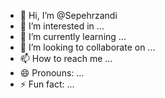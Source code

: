 - 👋 Hi, I’m @Sepehrzandi
- 👀 I’m interested in ...
- 🌱 I’m currently learning ...
- 💞️ I’m looking to collaborate on ...
- 📫 How to reach me ...
- 😄 Pronouns: ...
- ⚡ Fun fact: ...

<!---
Sepehrzandi/Sepehrzandi is a ✨ special ✨ repository because its `README.md` (this file) appears on your GitHub profile.
You can click the Preview link to take a look at your changes.
--->
